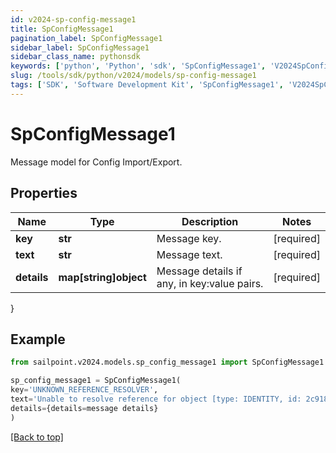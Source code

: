 ```yaml
---
id: v2024-sp-config-message1
title: SpConfigMessage1
pagination_label: SpConfigMessage1
sidebar_label: SpConfigMessage1
sidebar_class_name: pythonsdk
keywords: ['python', 'Python', 'sdk', 'SpConfigMessage1', 'V2024SpConfigMessage1'] 
slug: /tools/sdk/python/v2024/models/sp-config-message1
tags: ['SDK', 'Software Development Kit', 'SpConfigMessage1', 'V2024SpConfigMessage1']
---
```


# SpConfigMessage1

Message model for Config Import/Export.

## Properties

Name | Type | Description | Notes
------------ | ------------- | ------------- | -------------
**key** | **str** | Message key. | [required]
**text** | **str** | Message text. | [required]
**details** | **map[string]object** | Message details if any, in key:value pairs. | [required]
}

## Example

```python
from sailpoint.v2024.models.sp_config_message1 import SpConfigMessage1

sp_config_message1 = SpConfigMessage1(
key='UNKNOWN_REFERENCE_RESOLVER',
text='Unable to resolve reference for object [type: IDENTITY, id: 2c91808c746e9c9601747d6507332ecz, name: random identity]',
details={details=message details}
)

```
[[Back to top]](#) 

